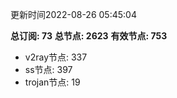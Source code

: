 更新时间2022-08-26 05:45:04

**总订阅: 73**
**总节点: 2623**
**有效节点: 753**
- v2ray节点: 337
- ss节点: 397
- trojan节点: 19
